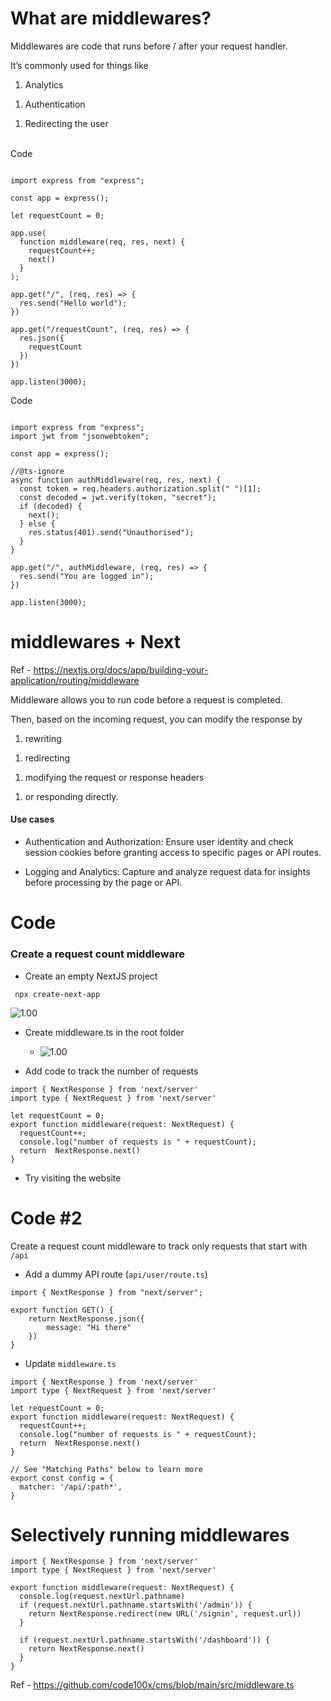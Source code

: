 # What are middlewares?

Middlewares are code that runs before / after your request handler.

It’s commonly used for things like

1. Analytics

1) Authentication

1. Redirecting the user

\
Code

```TSX

import express from "express";

const app = express();

let requestCount = 0;

app.use(
  function middleware(req, res, next) {
    requestCount++;
    next()
  }
);

app.get("/", (req, res) => {
  res.send("Hello world");
})

app.get("/requestCount", (req, res) => {
  res.json({
    requestCount
  })
})

app.listen(3000);
```

Code

```TSX

import express from "express";
import jwt from "jsonwebtoken";

const app = express();

//@ts-ignore
async function authMiddleware(req, res, next) {
  const token = req.headers.authorization.split(" ")[1];
  const decoded = jwt.verify(token, "secret");
  if (decoded) {
    next();
  } else {
    res.status(401).send("Unauthorised");
  }
}

app.get("/", authMiddleware, (req, res) => {
  res.send("You are logged in");
})

app.listen(3000);
```

# middlewares + Next

Ref - <https://nextjs.org/docs/app/building-your-application/routing/middleware>

Middleware allows you to run code before a request is completed.&#x20;

Then, based on the incoming request, you can modify the response by&#x20;

1. rewriting

1) redirecting

1. modifying the request or response headers

1) or responding directly.

#### Use cases

- Authentication and Authorization: Ensure user identity and check session cookies before granting access to specific pages or API routes.

* Logging and Analytics: Capture and analyze request data for insights before processing by the page or API.

# Code

### Create a request count middleware

- Create an empty NextJS project

```TSX
 npx create-next-app
```

![1.00](https://www.notion.so/image/https%3A%2F%2Fprod-files-secure.s3.us-west-2.amazonaws.com%2F085e8ad8-528e-47d7-8922-a23dc4016453%2F4292f3c2-af9a-4340-a9b5-fa0228521224%2FScreenshot_2024-04-05_at_7.53.11_PM.png?table=block&id=0059cb64-62a7-4a11-8149-981750c55608&cache=v2 "notion image")

- Create middleware.ts in the root folder

  - ![1.00](https://www.notion.so/image/https%3A%2F%2Fprod-files-secure.s3.us-west-2.amazonaws.com%2F085e8ad8-528e-47d7-8922-a23dc4016453%2F79b8dc3a-cbd0-4a33-87d1-85b18937f2e7%2FScreenshot_2024-04-05_at_7.55.01_PM.png?table=block&id=a9003347-f348-47dd-847f-a0749e86cc1b&cache=v2 "notion image")

- Add code to track the number of requests

```TSX
import { NextResponse } from 'next/server'
import type { NextRequest } from 'next/server'

let requestCount = 0;
export function middleware(request: NextRequest) {
  requestCount++;
  console.log("number of requests is " + requestCount);
  return  NextResponse.next()
}
```

- Try visiting the website

# Code #2

Create a request count middleware to track only requests that start with `/api`

- Add a dummy API route (`api/user/route.ts`)

```TSX
import { NextResponse } from "next/server";

export function GET() {
    return NextResponse.json({
        message: "Hi there"
    })
}
```

- Update `middleware.ts`

```TSX
import { NextResponse } from 'next/server'
import type { NextRequest } from 'next/server'

let requestCount = 0;
export function middleware(request: NextRequest) {
  requestCount++;
  console.log("number of requests is " + requestCount);
  return  NextResponse.next()
}

// See "Matching Paths" below to learn more
export const config = {
  matcher: '/api/:path*',
}
```

# Selectively running middlewares

```TSX
import { NextResponse } from 'next/server'
import type { NextRequest } from 'next/server'

export function middleware(request: NextRequest) {
  console.log(request.nextUrl.pathname)
  if (request.nextUrl.pathname.startsWith('/admin')) {
    return NextResponse.redirect(new URL('/signin', request.url))
  }

  if (request.nextUrl.pathname.startsWith('/dashboard')) {
    return NextResponse.next()
  }
}

```

Ref - <https://github.com/code100x/cms/blob/main/src/middleware.ts>
